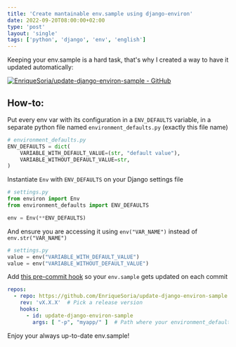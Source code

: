 ```yaml
---                                                                             
title: 'Create mantainable env.sample using django-environ'
date: 2022-09-20T08:00:00+02:00
type: 'post'
layout: 'single'
tags: ['python', 'django', 'env', 'english']
---
```


Keeping your env.sample is a hard task, that's why I created a way to have it updated automatically: 

[![EnriqueSoria/update-django-environ-sample - GitHub](https://gh-card.dev/repos/EnriqueSoria/update-django-environ-sample.svg)](https://github.com/EnriqueSoria/update-django-environ-sample)

## How-to:

Put every env var with its configuration in a `ENV_DEFAULTS` variable, in a separate python file named `environment_defaults.py` (exactly this file name)
```python
# environment_defaults.py
ENV_DEFAULTS = dict(
    VARIABLE_WITH_DEFAULT_VALUE=(str, "default value"),
    VARIABLE_WITHOUT_DEFAULT_VALUE=str,
)
```

Instantiate `Env` with `ENV_DEFAULTS` on your Django settings file
```python
# settings.py
from environ import Env
from environment_defaults import ENV_DEFAULTS

env = Env(**ENV_DEFAULTS)
```

And ensure you are accessing it using `env("VAR_NAME")` instead of `env.str("VAR_NAME")`
```python
# settings.py
value = env("VARIABLE_WITH_DEFAULT_VALUE")
value = env("VARIABLE_WITHOUT_DEFAULT_VALUE")
```

Add [this pre-commit hook](https://github.com/EnriqueSoria/update-django-environ-sample) so your `env.sample` gets updated on each commit
```yaml
repos:
  - repo: https://github.com/EnriqueSoria/update-django-environ-sample
    rev: 'vX.X.X'  # Pick a release version
    hooks:
      - id: update-django-environ-sample
        args: [ "-p", "myapp/" ]  # Path where your environment_defaults.py is located
```


Enjoy your always up-to-date env.sample!
